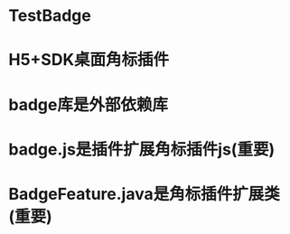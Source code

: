 # TestBadge
# H5+SDK桌面角标插件
# badge库是外部依赖库
# badge.js是插件扩展角标插件js(重要)
# BadgeFeature.java是角标插件扩展类(重要)
